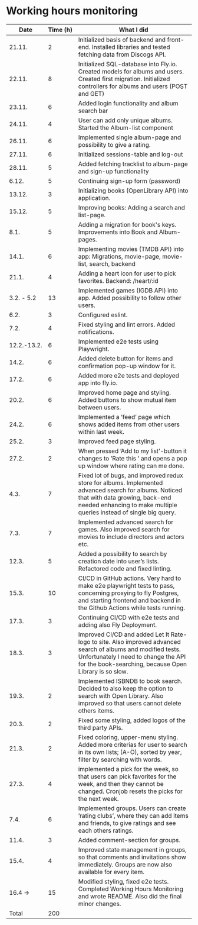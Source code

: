 # Working hours monitoring

| Date        | Time (h) | What I did                                                                                                                                                                                                      |
| ----------- | -------- | --------------------------------------------------------------------------------------------------------------------------------------------------------------------------------------------------------------- |
| 21.11.      | 2        | Initialized basis of backend and front-end. Installed libraries and tested fetching data from Discogs API.                                                                                                      |
| 22.11.      | 8        | Initialized SQL-database into Fly.io. Created models for albums and users. Created first migration. Initialized controllers for albums and users (POST and GET)                                                 |
| 23.11.      | 6        | Added login functionality and album search bar                                                                                                                                                                  |
| 24.11.      | 4        | User can add only unique albums. Started the Album-list component                                                                                                                                               |
| 26.11.      | 6        | Implemented single album-page and possibility to give a rating.                                                                                                                                                 |
| 27.11.      | 6        | Initialized sessions-table and log-out                                                                                                                                                                          |
| 28.11.      | 5        | Added fetching tracklist to album-page and sign-up functionality                                                                                                                                                |
| 6.12.       | 5        | Continuing sign-up form (password)                                                                                                                                                                              |
| 13.12.      | 3        | Initializing books (OpenLibrary API) into application.                                                                                                                                                          |
| 15.12.      | 5        | Improving books: Adding a search and list-page.                                                                                                                                                                 |
| 8.1.        | 5        | Adding a migration for book's keys. Improvements into Book and Album-pages.                                                                                                                                     |
| 14.1.       | 6        | Implementing movies (TMDB API) into app: Migrations, movie-page, movie-list, search, backend                                                                                                                    |
| 21.1.       | 4        | Adding a heart icon for user to pick favorites. Backend: /heart/:id                                                                                                                                             |
| 3.2. - 5.2  | 13       | Implemented games (IGDB API) into app. Added possibility to follow other users.                                                                                                                                 |
| 6.2.        | 3        | Configured eslint.                                                                                                                                                                                              |
| 7.2.        | 4        | Fixed styling and lint errors. Added notifications.                                                                                                                                                             |
| 12.2.-13.2. | 6        | Implemented e2e tests using Playwright.                                                                                                                                                                         |
| 14.2.       | 6        | Added delete button for items and confirmation pop-up window for it.                                                                                                                                            |
| 17.2.       | 6        | Added more e2e tests and deployed app into fly.io.                                                                                                                                                              |
| 20.2.       | 6        | Improved home page and styling. Added buttons to show mutual item between users.                                                                                                                                |
| 24.2.       | 6        | Implemented a ’feed’ page which shows added items from other users within last week.                                                                                                                            |
| 25.2.       | 3        | Improved feed page styling.                                                                                                                                                                                     |
| 27.2.       | 2        | When pressed ’Add to my list’-button it changes to ’Rate this ’ and opens a pop up window where rating can me done.                                                                                             |
| 4.3.        | 7        | Fixed lot of bugs, and improved redux store for albums. Implemented advanced search for albums. Noticed that with data growing, back-end needed enhancing to make multiple queries instead of single big query. |
| 7.3.        | 7        | Implemented advanced search for games. Also improved search for movies to include directors and actors etc.                                                                                                     |
| 12.3.       | 5        | Added a possibility to search by creation date into user’s lists. Refactored code and fixed linting.                                                                                                            |
| 15.3.       | 10       | CI/CD in GitHub actions. Very hard to make e2e playwright tests to pass, concerning proxying to fly Postgres, and starting frontend and backend in the Github Actions while tests running.                      |
| 17.3.       | 3        | Continuing CI/CD with e2e tests and adding also Fly Deployment.                                                                                                                                                 |
| 18.3.       | 3        | Improved CI/CD and added Let It Rate-logo to site. Also improved advanced search of albums and modified tests. Unfortunately I need to change the API for the book-searching, because Open Library is so slow.  |
| 19.3.       | 2        | Implemented ISBNDB to book search. Decided to also keep the option to search with Open Library. Also improved so that users cannot delete others items.                                                         |
| 20.3.       | 2        | Fixed some styling, added logos of the third party APIs.                                                                                                                                                        |
| 21.3.       | 2        | Fixed coloring, upper-menu styling. Added more criterias for user to search in its own lists; (A-Ö), sorted by year, filter by searching with words.                                                            |
| 27.3.       | 4        | implemented a pick for the week, so that users can pick favorites for the week, and then they cannot be changed. Cronjob resets the picks for the next week.                                                    |
| 7.4.        | 6        | Implemented groups. Users can create ’rating clubs’, where they can add items and friends, to give ratings and see each others ratings.                                                                         |
| 11.4.       | 3        | Added comment-section for groups.                                                                                                                                                                               |
| 15.4.       | 4        | Improved state management in groups, so that comments and invitations show immediately. Groups are now also available for every item.                                                                           |
| 16.4 ->     | 15       | Modified styling, fixed e2e tests. Completed Working Hours Monitoring and wrote README. Also did the final minor changes.                                                                                       |
| Total       | 200      |
